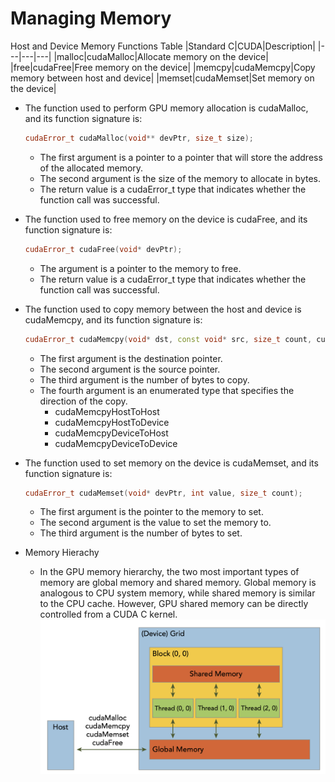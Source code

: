 # Managing Memory

Host and Device Memory Functions Table
|Standard C|CUDA|Description|
|---|---|---|
|malloc|cudaMalloc|Allocate memory on the device|
|free|cudaFree|Free memory on the device|
|memcpy|cudaMemcpy|Copy memory between host and device|
|memset|cudaMemset|Set memory on the device|

- The function used to perform GPU memory allocation is cudaMalloc, and its function signature is:
    ```cpp
    cudaError_t cudaMalloc(void** devPtr, size_t size);
    ```
    - The first argument is a pointer to a pointer that will store the address of the allocated memory.
    - The second argument is the size of the memory to allocate in bytes.
    - The return value is a cudaError_t type that indicates whether the function call was successful.
- The function used to free memory on the device is cudaFree, and its function signature is:
    ```cpp
    cudaError_t cudaFree(void* devPtr);
    ```
    - The argument is a pointer to the memory to free.
    - The return value is a cudaError_t type that indicates whether the function call was successful.
- The function used to copy memory between the host and device is cudaMemcpy, and its function signature is:
    ```cpp
    cudaError_t cudaMemcpy(void* dst, const void* src, size_t count, cudaMemcpyKind kind);
    ```
    - The first argument is the destination pointer.
    - The second argument is the source pointer.
    - The third argument is the number of bytes to copy.
    - The fourth argument is an enumerated type that specifies the direction of the copy.
        - cudaMemcpyHostToHost
        - cudaMemcpyHostToDevice
        - cudaMemcpyDeviceToHost
        - cudaMemcpyDeviceToDevice
- The function used to set memory on the device is cudaMemset, and its function signature is:
    ```cpp
    cudaError_t cudaMemset(void* devPtr, int value, size_t count);
    ```
    - The first argument is the pointer to the memory to set.
    - The second argument is the value to set the memory to.
    - The third argument is the number of bytes to set.

- Memory Hierachy
    - In the GPU memory hierarchy, the two most important types of memory are global memory and shared memory. Global memory is analogous to CPU system memory, while shared memory is similar to the CPU cache. However, GPU shared memory can be directly controlled from a CUDA C kernel.
    ![Memory Hierachy](./images/MemoryHierachy.png)
